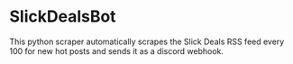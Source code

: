 # SlickDealsBot
This python scraper automatically scrapes the Slick Deals RSS feed every 100 for new hot posts and sends it as a discord webhook.
